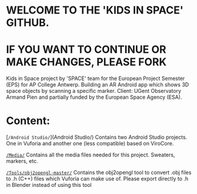 # WELCOME TO THE 'KIDS IN SPACE' GITHUB.
# IF YOU WANT TO CONTINUE OR MAKE CHANGES, PLEASE FORK

Kids in Space project by 'SPACE' team for the European Project Semester (EPS) for AP College Antwerp. Building an AR Android app which shows 3D space objects by scanning a specific marker. Client: UGent Observatory Armand Pien and partially funded by the European Space Agency (ESA).

# Content:

[`/Android Studio/`](Android Studio/)
Contains two Android Studio projects. One in Vuforia and another one (less compatible) based on ViroCore.

[`/Media/`](Media/)
Contains all the media files needed for this project. Sweaters, markers, etc.

[`/Tools/obj2opengl-master/`](Tools/obj2opengl-master/)
Contains the obj2opengl tool to convert .obj files to .h (C++) files which Vuforia can make use of. Please export directly to .h in Blender instead of using this tool
